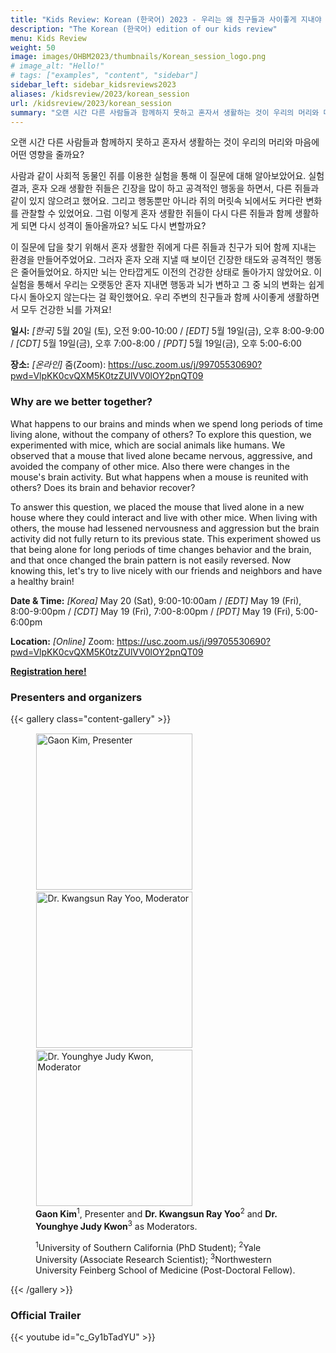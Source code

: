 ```yaml
---
title: "Kids Review: Korean (한국어) 2023 - 우리는 왜 친구들과 사이좋게 지내야 할까요?"
description: "The Korean (한국어) edition of our kids review"
menu: Kids Review
weight: 50
image: images/OHBM2023/thumbnails/Korean_session_logo.png
# image_alt: "Hello!"
# tags: ["examples", "content", "sidebar"]
sidebar_left: sidebar_kidsreviews2023
aliases: /kidsreview/2023/korean_session
url: /kidsreview/2023/korean_session
summary: "오랜 시간 다른 사람들과 함께하지 못하고 혼자서 생활하는 것이 우리의 머리와 마음에 어떤 영향을 줄까요? 사람과 같이 사회적 동물인 쥐를 이용한 실험을 통해 이 질문에 대해 알아보았어요. 실험 결과, 혼자 오래 생활한 쥐들은 긴장을 많이 하고 공격적인 행동을 하면서, 다른 쥐들과 같이 있지 않으려고 했어요. 그리고 행동뿐만 아니라 쥐의 머릿속 뇌에서도 커다란 변화를 관찰할 수 있었어요. 그럼 이렇게 혼자 생활한 쥐들이 다시 다른 쥐들과 함께 생활하게 되면 다시 성격이 돌아올까요? 뇌도 다시 변할까요?"
---
```


<!-- ## 우리는 왜 친구들과 사이좋게 지내야 할까요? -->

오랜 시간 다른 사람들과 함께하지 못하고 혼자서 생활하는 것이 우리의 머리와 마음에 어떤 영향을 줄까요?  
  
사람과 같이 사회적 동물인 쥐를 이용한 실험을 통해 이 질문에 대해 알아보았어요. 실험 결과, 혼자 오래 생활한 쥐들은 긴장을 많이 하고 공격적인 행동을 하면서, 다른 쥐들과 같이 있지 않으려고 했어요. 그리고 행동뿐만 아니라 쥐의 머릿속 뇌에서도 커다란 변화를 관찰할 수 있었어요. 그럼 이렇게 혼자 생활한 쥐들이 다시 다른 쥐들과 함께 생활하게 되면 다시 성격이 돌아올까요? 뇌도 다시 변할까요?  
  
이 질문에 답을 찾기 위해서 혼자 생활한 쥐에게 다른 쥐들과 친구가 되어 함께 지내는 환경을 만들어주었어요. 그러자 혼자 오래 지낼 때 보이던 긴장한 태도와 공격적인 행동은 줄어들었어요.  하지만 뇌는 안타깝게도 이전의 건강한 상태로 돌아가지 않았어요. 이 실험을 통해서 우리는 오랫동안 혼자 지내면 행동과 뇌가 변하고 그 중 뇌의 변화는 쉽게 다시 돌아오지 않는다는 걸 확인했어요. 우리 주변의 친구들과 함께 사이좋게 생활하면서 모두 건강한 뇌를 가져요!  
  
**일시:** *[한국]* 5월 20일 (토), 오전 9:00-10:00 / *[EDT]* 5월 19일(금), 오후 8:00-9:00 / *[CDT]* 5월 19일(금), 오후 7:00-8:00 / *[PDT]* 5월 19일(금), 오후 5:00-6:00  
  
**장소:** *[온라인]* 줌(Zoom): https://usc.zoom.us/j/99705530690?pwd=VlpKK0cvQXM5K0tzZUlVV0lOY2pnQT09

### Why are we better together?

What happens to our brains and minds when we spend long periods of time living alone, without the company of others?
To explore this question, we experimented with mice, which are social animals like humans. We observed that a mouse that lived alone became nervous, aggressive, and avoided the company of other mice. Also there were changes in the mouse's brain activity. But what happens when a mouse is reunited with others? Does its brain and behavior recover?  
  
To answer this question, we placed the mouse that lived alone in a new house where they could interact and live with other mice. When living with others, the mouse had lessened nervousness and aggression but the brain activity did not fully return to its previous state. This experiment showed us that being alone for long periods of time changes behavior and the brain, and that once changed the brain pattern is not easily reversed. Now knowing this, let's try to live nicely with our friends and neighbors and have a healthy brain!  
  
**Date & Time:** *[Korea]* May 20 (Sat), 9:00-10:00am / *[EDT]* May 19 (Fri), 8:00-9:00pm / *[CDT]* May 19 (Fri), 7:00-8:00pm / *[PDT]* May 19 (Fri), 5:00-6:00pm  
  
**Location:** *[Online]* Zoom: https://usc.zoom.us/j/99705530690?pwd=VlpKK0cvQXM5K0tzZUlVV0lOY2pnQT09  
  
**[Registration here!](https://docs.google.com/forms/d/e/1FAIpQLScB5MadVjVk3FwhgFT5OR9B8-5i323mry6QoQMUmI7nli422w/viewform?usp=sf_link)**

### Presenters and organizers

{{< gallery class="content-gallery" >}}
    <figure> 
            <img style="margin: 0.1em 0.1em 0.1em 0.1em" src="/images/OHBM2023/kidsreview_2023/korean/GaonKim.jpg" alt="Gaon Kim, Presenter" width="250">
            <img style="margin: 0.1em 0.1em 0.1em 0.1em" src="/images/OHBM2023/kidsreview_2023/korean/Yoo.jpg" alt="Dr. Kwangsun Ray Yoo, Moderator" width="250">
            <img style="margin: 0.1em 0.1em 0.1em 0.1em" src="/images/OHBM2023/kidsreview_2023/korean/Kwon.jpg" alt="Dr. Younghye Judy Kwon, Moderator" width="250">
        <figcaption>
            <b>Gaon Kim</b><sup>1</sup>, Presenter and <b>Dr. Kwangsun Ray Yoo</b><sup>2</sup> and <b>Dr. Younghye Judy Kwon</b><sup>3</sup> as Moderators.
            <span style="font-size: 14px">
                <p><sup>1</sup>University of Southern California (PhD Student); <sup>2</sup>Yale University (Associate Research Scientist); <sup>3</sup>Northwestern University Feinberg School of Medicine (Post-Doctoral Fellow).</p>
            </span>
        </figcaption>
    </figure>
{{< /gallery >}}

### Official Trailer

{{< youtube id="c_Gy1bTadYU" >}}